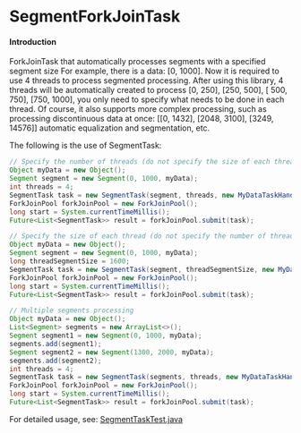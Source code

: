 # SegmentForkJoinTask

#### Introduction
ForkJoinTask that automatically processes segments with a specified segment size
For example, there is a data: [0, 1000]. Now it is required to use 4 threads to process segmented processing. After using this library, 4 threads will be automatically created to process [0, 250], [250, 500], [ 500, 750], [750, 1000], you only need to specify what needs to be done in each thread.
Of course, it also supports more complex processing, such as processing discontinuous data at once: [[0, 1432], [2048, 3100], [3249, 14576]] automatic equalization and segmentation, etc.

The following is the use of SegmentTask:
``` java
// Specify the number of threads (do not specify the size of each thread)
Object myData = new Object();
Segment segment = new Segment(0, 1000, myData);
int threads = 4;
SegmentTask task = new SegmentTask(segment, threads, new MyDataTaskHandler());
ForkJoinPool forkJoinPool = new ForkJoinPool();
long start = System.currentTimeMillis();
Future<List<SegmentTask>> result = forkJoinPool.submit(task);

// Specify the size of each thread (do not specify the number of threads)
Object myData = new Object();
Segment segment = new Segment(0, 1000, myData);
long threadSegmentSize = 1600;
SegmentTask task = new SegmentTask(segment, threadSegmentSize, new MyDataTaskHandler());
ForkJoinPool forkJoinPool = new ForkJoinPool();
long start = System.currentTimeMillis();
Future<List<SegmentTask>> result = forkJoinPool.submit(task);

// Multiple segments processing
Object myData = new Object();
List<Segment> segments = new ArrayList<>();
Segment segment1 = new Segment(0, 1000, myData);
segments.add(segment1);
Segment segment2 = new Segment(1300, 2000, myData);
segments.add(segment2);
int threads = 4;
SegmentTask task = new SegmentTask(segments, threads, new MyDataTaskHandler());
ForkJoinPool forkJoinPool = new ForkJoinPool();
long start = System.currentTimeMillis();
Future<List<SegmentTask>> result = forkJoinPool.submit(task);
```

For detailed usage, see: [SegmentTaskTest.java](https://gitee.com/wlfcolin_admin/SegmentForkJoinTask/blob/master/segment-forkjointask/src/test/java/me/andy5/segment_forkjointask/SegmentTaskTest.java)